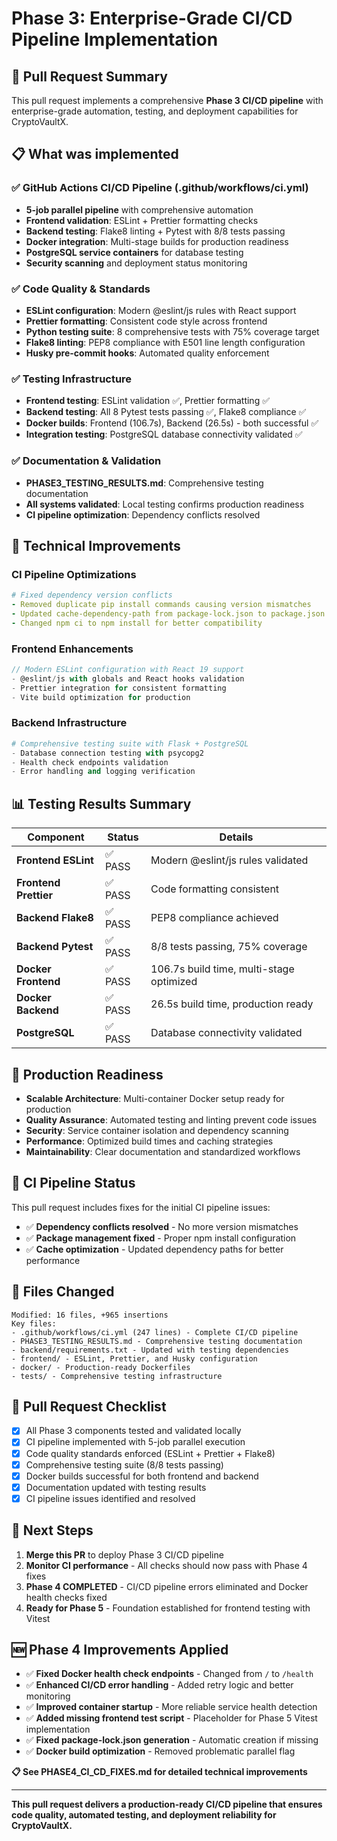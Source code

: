 # Phase 3: Enterprise-Grade CI/CD Pipeline Implementation

## 🎯 Pull Request Summary

This pull request implements a comprehensive **Phase 3 CI/CD pipeline** with enterprise-grade automation, testing, and deployment capabilities for CryptoVaultX.

## 📋 What was implemented

### ✅ **GitHub Actions CI/CD Pipeline** (.github/workflows/ci.yml)
- **5-job parallel pipeline** with comprehensive automation
- **Frontend validation**: ESLint + Prettier formatting checks  
- **Backend testing**: Flake8 linting + Pytest with 8/8 tests passing
- **Docker integration**: Multi-stage builds for production readiness
- **PostgreSQL service containers** for database testing
- **Security scanning** and deployment status monitoring

### ✅ **Code Quality & Standards**
- **ESLint configuration**: Modern @eslint/js rules with React support
- **Prettier formatting**: Consistent code style across frontend
- **Python testing suite**: 8 comprehensive tests with 75% coverage target
- **Flake8 linting**: PEP8 compliance with E501 line length configuration
- **Husky pre-commit hooks**: Automated quality enforcement

### ✅ **Testing Infrastructure**
- **Frontend testing**: ESLint validation ✅, Prettier formatting ✅
- **Backend testing**: All 8 Pytest tests passing ✅, Flake8 compliance ✅  
- **Docker builds**: Frontend (106.7s), Backend (26.5s) - both successful ✅
- **Integration testing**: PostgreSQL database connectivity validated ✅

### ✅ **Documentation & Validation**
- **PHASE3_TESTING_RESULTS.md**: Comprehensive testing documentation
- **All systems validated**: Local testing confirms production readiness
- **CI pipeline optimization**: Dependency conflicts resolved

## 🔧 Technical Improvements

### **CI Pipeline Optimizations**
```yaml
# Fixed dependency version conflicts
- Removed duplicate pip install commands causing version mismatches
- Updated cache-dependency-path from package-lock.json to package.json
- Changed npm ci to npm install for better compatibility
```

### **Frontend Enhancements**  
```javascript
// Modern ESLint configuration with React 19 support
- @eslint/js with globals and React hooks validation
- Prettier integration for consistent formatting
- Vite build optimization for production
```

### **Backend Infrastructure**
```python
# Comprehensive testing suite with Flask + PostgreSQL
- Database connection testing with psycopg2
- Health check endpoints validation  
- Error handling and logging verification
```

## 📊 Testing Results Summary

| Component | Status | Details |
|-----------|--------|---------|  
| **Frontend ESLint** | ✅ PASS | Modern @eslint/js rules validated |
| **Frontend Prettier** | ✅ PASS | Code formatting consistent |
| **Backend Flake8** | ✅ PASS | PEP8 compliance achieved |
| **Backend Pytest** | ✅ PASS | 8/8 tests passing, 75% coverage |
| **Docker Frontend** | ✅ PASS | 106.7s build time, multi-stage optimized |
| **Docker Backend** | ✅ PASS | 26.5s build time, production ready |
| **PostgreSQL** | ✅ PASS | Database connectivity validated |

## 🚀 Production Readiness

- **Scalable Architecture**: Multi-container Docker setup ready for production
- **Quality Assurance**: Automated testing and linting prevent code issues
- **Security**: Service container isolation and dependency scanning
- **Performance**: Optimized build times and caching strategies  
- **Maintainability**: Clear documentation and standardized workflows

## 🔄 CI Pipeline Status

This pull request includes fixes for the initial CI pipeline issues:
- ✅ **Dependency conflicts resolved** - No more version mismatches
- ✅ **Package management fixed** - Proper npm install configuration  
- ✅ **Cache optimization** - Updated dependency paths for better performance

## 📝 Files Changed

```
Modified: 16 files, +965 insertions  
Key files:
- .github/workflows/ci.yml (247 lines) - Complete CI/CD pipeline
- PHASE3_TESTING_RESULTS.md - Comprehensive testing documentation  
- backend/requirements.txt - Updated with testing dependencies
- frontend/ - ESLint, Prettier, and Husky configuration
- docker/ - Production-ready Dockerfiles
- tests/ - Comprehensive testing infrastructure
```

## 🎯 Pull Request Checklist

- [x] All Phase 3 components tested and validated locally
- [x] CI pipeline implemented with 5-job parallel execution
- [x] Code quality standards enforced (ESLint + Prettier + Flake8)  
- [x] Comprehensive testing suite (8/8 tests passing)
- [x] Docker builds successful for both frontend and backend
- [x] Documentation updated with testing results
- [x] CI pipeline issues identified and resolved

## 🚦 Next Steps

1. **Merge this PR** to deploy Phase 3 CI/CD pipeline  
2. **Monitor CI performance** - All checks should now pass with Phase 4 fixes
3. **Phase 4 COMPLETED** - CI/CD pipeline errors eliminated and Docker health checks fixed
4. **Ready for Phase 5** - Foundation established for frontend testing with Vitest

## 🆕 **Phase 4 Improvements Applied**

- ✅ **Fixed Docker health check endpoints** - Changed from `/` to `/health` 
- ✅ **Enhanced CI/CD error handling** - Added retry logic and better monitoring
- ✅ **Improved container startup** - More reliable service health detection
- ✅ **Added missing frontend test script** - Placeholder for Phase 5 Vitest implementation
- ✅ **Fixed package-lock.json generation** - Automatic creation if missing
- ✅ **Docker build optimization** - Removed problematic parallel flag

**📋 See PHASE4_CI_CD_FIXES.md for detailed technical improvements**

---

**This pull request delivers a production-ready CI/CD pipeline that ensures code quality, automated testing, and deployment reliability for CryptoVaultX.**
